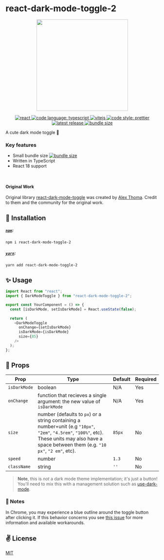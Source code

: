 # react-dark-mode-toggle-2

<p align="center">
  <img src="./assets/title.gif" width="300" height="300" />
</p>

<p align="center">
<a href="https://reactjs.org/">
    <img alt="react" src="https://badges.aleen42.com/src/react.svg" >
</a>
<a href="https://www.typescriptlang.org">
    <img alt="code language: typescript" src="https://badges.aleen42.com/src/typescript.svg">
</a>
<a href="https://vitejs.dev/">
    <img alt="vitejs" src="https://badges.aleen42.com/src/vitejs.svg">
</a>
<a href="https://github.com/prettier/prettier">
    <img alt="code style: prettier" src="https://img.shields.io/badge/code_style-prettier-ff69b4.svg?style=flat-square">
</a>
<a href="#">
    <img alt="latest release" src="https://img.shields.io/npm/v/react-dark-mode-toggle-2?color=darkgreen&label=latest">
</a>
<a href="#">
    <img alt="bundle size" src="https://img.badgesize.io//todd-elvers/react-dark-mode-toggle-2/main/assets/index.cjs.js.svg?compression=gzip">
</a>
</p>

A cute dark mode toggle 🦉

### Key features

- Small bundle size <a href="#">
  <img alt="bundle size" src="https://img.badgesize.io//todd-elvers/react-dark-mode-toggle-2/main/assets/index.cjs.js.svg?compression=gzip">
  </a>
- Written in TypeScript
- React 18 support


<br/>

#### Original Work
Original library [react-dark-mode-toggle](https://github.com/cawfree/react-dark-mode-toggle) was created by
[Alex Thoma](https://github.com/cawfree). Credit to them and the community for the original work.



## 🚀 Installation

##### [`npm`](https://docs.npmjs.com/downloading-and-installing-node-js-and-npm):

```bash
npm i react-dark-mode-toggle-2
```

##### [`yarn`](https://classic.yarnpkg.com/en/docs/install/#mac-stable):

```bash
yarn add react-dark-mode-toggle-2
```


## ✨ Usage

```typescript jsx
import React from "react";
import { DarkModeToggle } from "react-dark-mode-toggle-2";

export const YourComponent = () => {
  const [isDarkMode, setIsDarkMode] = React.useState(false);
  
  return (
    <DarkModeToggle 
      onChange={setIsDarkMode}
      isDarkMode={isDarkMode} 
      size={85} 
    />
  );
};
```

## 📌 Props

Prop                  | Type                                                                                                                                                                                               | Default                   | Required
--------------------- |----------------------------------------------------------------------------------------------------------------------------------------------------------------------------------------------------| ------------------------- | --------
`isDarkMode`| boolean                                                                                                                                                                                            |N/A|Yes
`onChange`| function that recieves a single argument: the new value of `isDarkMode`                                                                                                                             |N/A|Yes
`size`| number (defaults to `px`) or a string containing a number+unit (e.g `"10px"`, `"2em"`, `"4.5rem"`, `"100%"`, etc). These units may also have a space between them (e.g. `"10 px"`, `"2 em"`, etc). |`85px`|No
`speed`| number                                                                                                                                                                                             |`1.3`|No
`className`| string                                                                                                                                                                                             |`''`|No|

> **Note**, this is _not_ a dark mode theme implementation; it's just a button! You'll need to mix this with a management solution such as [use-dark-mode](https://github.com/donavon/use-dark-mode).

### 📝 Notes

In Chrome, you may experience a blue outline around the toggle button after clicking it.
If this behavior concerns you see [this issue](https://github.com/cawfree/react-dark-mode-toggle/issues/17) for more information and available workarounds. 

## ✌️ License
[MIT](https://opensource.org/licenses/MIT)
